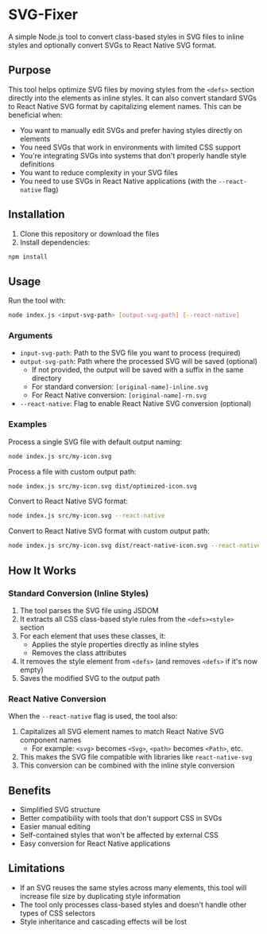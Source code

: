 # SVG-Fixer

A simple Node.js tool to convert class-based styles in SVG files to inline styles and optionally convert SVGs to React Native SVG format.

## Purpose

This tool helps optimize SVG files by moving styles from the `<defs>` section directly into the elements as inline styles. It can also convert standard SVGs to React Native SVG format by capitalizing element names. This can be beneficial when:

- You want to manually edit SVGs and prefer having styles directly on elements
- You need SVGs that work in environments with limited CSS support
- You're integrating SVGs into systems that don't properly handle style definitions
- You want to reduce complexity in your SVG files
- You need to use SVGs in React Native applications (with the `--react-native` flag)

## Installation

1. Clone this repository or download the files
2. Install dependencies:

```bash
npm install
```

## Usage

Run the tool with:

```bash
node index.js <input-svg-path> [output-svg-path] [--react-native]
```

### Arguments

- `input-svg-path`: Path to the SVG file you want to process (required)
- `output-svg-path`: Path where the processed SVG will be saved (optional)
  - If not provided, the output will be saved with a suffix in the same directory
  - For standard conversion: `[original-name]-inline.svg`
  - For React Native conversion: `[original-name]-rn.svg`
- `--react-native`: Flag to enable React Native SVG conversion (optional)

### Examples

Process a single SVG file with default output naming:

```bash
node index.js src/my-icon.svg
```

Process a file with custom output path:

```bash
node index.js src/my-icon.svg dist/optimized-icon.svg
```

Convert to React Native SVG format:

```bash
node index.js src/my-icon.svg --react-native
```

Convert to React Native SVG format with custom output path:

```bash
node index.js src/my-icon.svg dist/react-native-icon.svg --react-native
```

## How It Works

### Standard Conversion (Inline Styles)

1. The tool parses the SVG file using JSDOM
2. It extracts all CSS class-based style rules from the `<defs><style>` section
3. For each element that uses these classes, it:
   - Applies the style properties directly as inline styles
   - Removes the class attributes
4. It removes the style element from `<defs>` (and removes `<defs>` if it's now empty)
5. Saves the modified SVG to the output path

### React Native Conversion

When the `--react-native` flag is used, the tool also:

1. Capitalizes all SVG element names to match React Native SVG component names
   - For example: `<svg>` becomes `<Svg>`, `<path>` becomes `<Path>`, etc.
2. This makes the SVG file compatible with libraries like `react-native-svg`
3. This conversion can be combined with the inline style conversion

## Benefits

- Simplified SVG structure
- Better compatibility with tools that don't support CSS in SVGs
- Easier manual editing
- Self-contained styles that won't be affected by external CSS
- Easy conversion for React Native applications

## Limitations

- If an SVG reuses the same styles across many elements, this tool will increase file size by duplicating style information
- The tool only processes class-based styles and doesn't handle other types of CSS selectors
- Style inheritance and cascading effects will be lost
